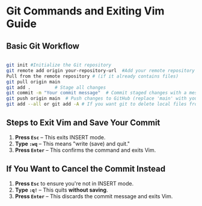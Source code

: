 # Git Commands and Exiting Vim Guide

## Basic Git Workflow

```sh

git init #Initialize the Git repository
git remote add origin your-repository-url  #Add your remote repository (assuming it already exists)
Pull from the remote repository # (if it already contains files)
git pull origin main
git add .         # Stage all changes
git commit -m "Your commit message"  # Commit staged changes with a message
git push origin main  # Push changes to GitHub (replace 'main' with your branch name if different)
git add --all or git add -A # If you want git to delete local files from your repo that you've deleted
```

## Steps to Exit Vim and Save Your Commit
1. **Press `Esc`** – This exits INSERT mode.
2. **Type `:wq`** – This means "write (save) and quit."
3. **Press `Enter`** – This confirms the command and exits Vim.

## If You Want to Cancel the Commit Instead
1. **Press `Esc`** to ensure you're not in INSERT mode.
2. **Type `:q!`** – This quits **without saving**.
3. **Press `Enter`** – This discards the commit message and exits Vim.


